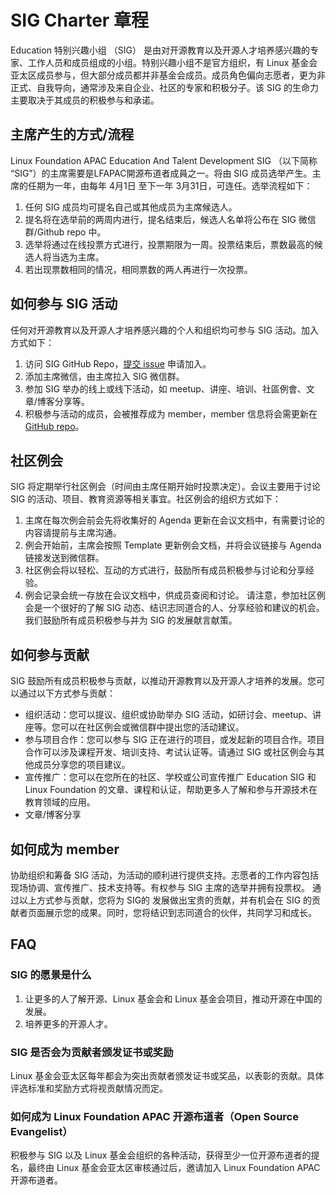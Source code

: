# SIG Charter 章程

Education 特别兴趣小组 （SIG） 是由对开源教育以及开源人才培养感兴趣的专家、工作人员和成员组成的小组。特别兴趣小组不是官方组织，有 Linux 基金会亚太区成员参与，但大部分成员都并非基金会成员。成员角色偏向志愿者，更为非正式、自我导向，通常涉及来自企业、社区的专家和积极分子。该 SIG 的生命力主要取决于其成员的积极参与和承诺。

## 主席产生的方式/流程

Linux Foundation APAC Education And Talent Development SIG （以下简称 “SIG”）的主席需要是LFAPAC開源布道者成員之一。将由 SIG 成员选举产生。主席的任期为一年，由每年 4月1日 至下一年 3月31日，可连任。选举流程如下：

1. 任何 SIG 成员均可提名自己或其他成员为主席候选人。
2. 提名将在选举前的两周内进行，提名结束后，候选人名单将公布在 SIG 微信群/Github repo 中。
3. 选举将通过在线投票方式进行，投票期限为一周。投票结束后，票数最高的候选人将当选为主席。
4. 若出现票数相同的情况，相同票数的两人再进行一次投票。

## 如何参与 SIG 活动

任何对开源教育以及开源人才培养感兴趣的个人和组织均可参与 SIG 活动。加入方式如下：
1. 访问 SIG GitHub Repo，[提交 issue](https://github.com/lfapac-open-source-evangelist/education-and-talent-development-sig/issues/new?assignees=sunny0826&labels=new+member&projects=&template=apply-to-join-the-edu-sig.md&title=%5BNew+Member%5D) 申请加入。
2. 添加主席微信，由主席拉入 SIG 微信群。
3. 参加 SIG 举办的线上或线下活动，如 meetup、讲座、培训、社區例會、文章/博客分享等。
4. 积极参与活动的成员，会被推荐成为 member，member 信息将会需更新在 [GitHub repo](https://github.com/lfapac-open-source-evangelist/education-and-talent-development-sig)。

## 社区例会

SIG 将定期举行社区例会（时间由主席任期开始时投票决定）。会议主要用于讨论 SIG 的活动、项目、教育资源等相关事宜。社区例会的组织方式如下：

1. 主席在每次例会前会先将收集好的 Agenda 更新在会议文档中，有需要讨论的内容请提前与主席沟通。
2. 例会开始前，主席会按照 Template 更新例会文档，并将会议链接与 Agenda 链接发送到微信群。
3. 社区例会将以轻松、互动的方式进行，鼓励所有成员积极参与讨论和分享经验。
4. 例会记录会统一存放在会议文档中，供成员查阅和讨论。
请注意，参加社区例会是一个很好的了解 SIG 动态、结识志同道合的人、分享经验和建议的机会。我们鼓励所有成员积极参与并为 SIG 的发展献言献策。

## 如何参与贡献

SIG 鼓励所有成员积极参与贡献，以推动开源教育以及开源人才培养的发展。您可以通过以下方式参与贡献：

- 组织活动：您可以提议、组织或协助举办 SIG 活动，如研讨会、meetup、讲座等。您可以在社区例会或微信群中提出您的活动建议。
- 参与项目合作：您可以参与 SIG 正在进行的项目，或发起新的项目合作。项目合作可以涉及课程开发、培训支持、考试认证等。请通过 SIG 或社区例会与其他成员分享您的项目建议。
- 宣传推广：您可以在您所在的社区、学校或公司宣传推广 Education SIG 和 Linux Foundation 的文章、课程和认证，帮助更多人了解和参与开源技术在教育领域的应用。
- 文章/博客分享

## 如何成为 member

协助组织和筹备 SIG 活动，为活动的顺利进行提供支持。志愿者的工作内容包括现场协调、宣传推广、技术支持等。有权参与 SIG 主席的选举并拥有投票权。
通过以上方式参与贡献，您将为 SIG的 发展做出宝贵的贡献，并有机会在 SIG 的贡献者页面展示您的成果。同时，您将结识到志同道合的伙伴，共同学习和成长。

## FAQ

### SIG 的愿景是什么

1. 让更多的人了解开源、Linux 基金会和 Linux 基金会项目，推动开源在中国的发展。
2. 培养更多的开源人才。

### SIG 是否会为贡献者颁发证书或奖励

Linux 基金会亚太区每年都会为突出贡献者颁发证书或奖品，以表彰的贡献。具体评选标准和奖励方式将视贡献情况而定。

### 如何成为 Linux Foundation APAC 开源布道者（Open Source Evangelist）

积极参与 SIG 以及 Linux 基金会组织的各种活动，获得至少一位开源布道者的提名，最终由 Linux 基金会亚太区审核通过后，邀请加入 Linux Foundation APAC 开源布道者。

